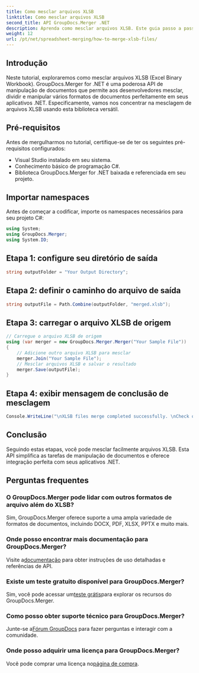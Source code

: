 ```yaml
---
title: Como mesclar arquivos XLSB
linktitle: Como mesclar arquivos XLSB
second_title: API GroupDocs.Merger .NET
description: Aprenda como mesclar arquivos XLSB. Este guia passo a passo simplifica as tarefas de manipulação de documentos.
weight: 12
url: /pt/net/spreadsheet-merging/how-to-merge-xlsb-files/
---
```

## Introdução
Neste tutorial, exploraremos como mesclar arquivos XLSB (Excel Binary Workbook). GroupDocs.Merger for .NET é uma poderosa API de manipulação de documentos que permite aos desenvolvedores mesclar, dividir e manipular vários formatos de documentos perfeitamente em seus aplicativos .NET. Especificamente, vamos nos concentrar na mesclagem de arquivos XLSB usando esta biblioteca versátil.
## Pré-requisitos
Antes de mergulharmos no tutorial, certifique-se de ter os seguintes pré-requisitos configurados:
- Visual Studio instalado em seu sistema.
- Conhecimento básico de programação C#.
- Biblioteca GroupDocs.Merger for .NET baixada e referenciada em seu projeto.
  

## Importar namespaces
Antes de começar a codificar, importe os namespaces necessários para seu projeto C#:
```csharp
using System; 
using GroupDocs.Merger;
using System.IO;
```
## Etapa 1: configure seu diretório de saída
```csharp
string outputFolder = "Your Output Directory";
```
## Etapa 2: definir o caminho do arquivo de saída
```csharp
string outputFile = Path.Combine(outputFolder, "merged.xlsb");
```
## Etapa 3: carregar o arquivo XLSB de origem
```csharp
// Carregue o arquivo XLSB de origem
using (var merger = new GroupDocs.Merger.Merger("Your Sample File"))
{
    // Adicione outro arquivo XLSB para mesclar
    merger.Join("Your Sample File");
    // Mesclar arquivos XLSB e salvar o resultado
    merger.Save(outputFile);
}
```
## Etapa 4: exibir mensagem de conclusão de mesclagem
```csharp
Console.WriteLine("\nXLSB files merge completed successfully. \nCheck output in {0}", outputFolder);
```

## Conclusão
Seguindo estas etapas, você pode mesclar facilmente arquivos XLSB. Esta API simplifica as tarefas de manipulação de documentos e oferece integração perfeita com seus aplicativos .NET.

## Perguntas frequentes
### O GroupDocs.Merger pode lidar com outros formatos de arquivo além do XLSB?
Sim, GroupDocs.Merger oferece suporte a uma ampla variedade de formatos de documentos, incluindo DOCX, PDF, XLSX, PPTX e muito mais.
### Onde posso encontrar mais documentação para GroupDocs.Merger?
 Visite a[documentação](https://tutorials.groupdocs.com/merger/net/) para obter instruções de uso detalhadas e referências de API.
### Existe um teste gratuito disponível para GroupDocs.Merger?
 Sim, você pode acessar um[teste grátis](https://releases.groupdocs.com/)para explorar os recursos do GroupDocs.Merger.
### Como posso obter suporte técnico para GroupDocs.Merger?
 Junte-se a[Fórum GroupDocs](https://forum.groupdocs.com/c/merger/32) para fazer perguntas e interagir com a comunidade.
### Onde posso adquirir uma licença para GroupDocs.Merger?
 Você pode comprar uma licença no[página de compra](https://purchase.groupdocs.com/buy).